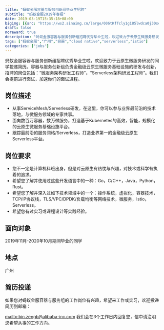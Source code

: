 ```yaml
---
title: "蚂蚁金服容器与服务创新组毕业生招聘"
subtitle: "蚂蚁金服2019年春招"
date: 2019-03-19T15:35:18+08:00
bigimg: [{src: "https://ws2.sinaimg.cn/large/006tKfTcly1g185lwdca0j30xc0k0q58.jpg", desc: "蚂蚁金服吉祥物"}]
draft: false
noreward: true
description: "蚂蚁金服容器与服务创新组招聘优秀毕业生啦，欢迎致力于云原生微服务研发的同学投递简历。容器与服务创新组负责金融级云原生微服务基础设施的研发与创新，招聘的岗位包括：【微服务架构研发工程师】、【Serverless架构研发工程师】。我们会提前进行面试，加速你们的面试进程。"
tags: ["蚂蚁金服","广州","容器","cloud native","serverless","istio"]
categories: ["jobs"]
---
```


蚂蚁金服容器与服务创新组招聘优秀毕业生啦，欢迎致力于云原生微服务研发的同学投递简历。容器与服务创新组负责金融级云原生微服务基础设施的研发与创新，招聘的岗位包括：“微服务架构研发工程师”，“Serverless架构研发工程师”。我们会提前进行面试，加速你们的面试进程。

## 岗位描述

- 从事ServiceMesh/Serverless研发，在这里，你可以参与业界最前沿的技术落地，与微服务领域的专家共事。
- 面向数百万容器，数万微服务，打造基于Kubernetes的高效，智能，规模化的云原生微服务基础设施平台。
- 跟踪最前沿的服务网格/Serverless，打造业界第一的金融级云原生Serverless平台。

## 岗位要求

- 您不一定是计算机科班出身，但是对云原生有热忱与兴趣，对技术或科学有执着的追求。
- 希望您了解并使用过这些开发语言中的一种：Go，C/C++，Java，Python，Rust。
- 希望您了解并深入过如下技术领域中的一个：操作系统，虚拟化，容器技术，TCP/IP协议栈，TLS/VPC/DPDK/负载均衡等网络技术，微服务，Istio，Serverless。
- 希望您有过实习或课程设计等实践经验。  

## 面向对象

2019年11月-2020年10月期间毕业的同学

## 地点

广州

## 简历投递

如果您对蚂蚁金服容器与服务组的工作岗位有兴趣，希望来工作或实习，欢迎投递简历到邮箱：

<mailto:bin.zengb@alibaba-inc.com> 我们会在3个工作日内回复您，信中请注明您希望从事的工作方向。